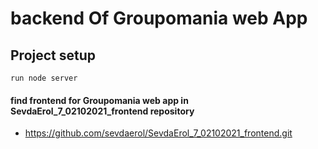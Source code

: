 # backend Of Groupomania web App

## Project setup
```
run node server
```

#### find frontend for Groupomania web app in SevdaErol_7_02102021_frontend repository
- https://github.com/sevdaerol/SevdaErol_7_02102021_frontend.git
